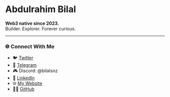 # Abdulrahim Bilal

**Web3 native since 2023.**  
Builder. Explorer. Forever curious.

---

### 🌐 Connect With Me

- 🐦 [Twitter](https://x.com/_0x_prime)  
- 💬 [Telegram](https://t.me/bilalsnz)  
- 🎮 Discord: @bilalsnz  
- 💼 [LinkedIn](https://www.linkedin.com/in/abdul-hamid-94602530b)  
- 🌐 [My Website](https://abdulrahimbilal.github.io/portfolio)  
- 👨‍💻 [GitHub](https://github.com/Bilalsnz)
